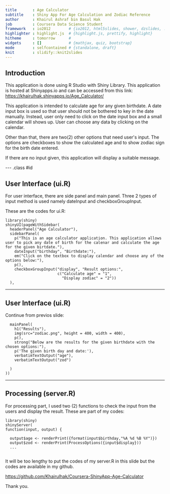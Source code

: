 ```yaml
---
title       : Age Calculator
subtitle    : Shiny App For Age Calculation and Zodiac Reference
author      : Khairul Ashraf bin Basul Hak
job         : Coursera Data Science Student
framework   : io2012        # {io2012, html5slides, shower, dzslides, ...}
highlighter : highlight.js  # {highlight.js, prettify, highlight}
hitheme     : tomorrow      # 
widgets     : []            # {mathjax, quiz, bootstrap}
mode        : selfcontained # {standalone, draft}
knit        : slidify::knit2slides
---
```


## Introduction

This application is done using R Studio with Shiny Library. This application is hosted at Shinyapps.io and can be accessed from this link: https://khairulhak.shinyapps.io/Age_Calculator/

This application is intended to calculate age for any given birthdate. A date input box is used so that user should not be bothered to key in the date manually. Instead, user only need to click on the date input box and a small calendar will shows up. User can choose any data by clicking on the calendar.

Other than that, there are two(2) other options that need user's input. The options are checkboxes to show the calculated age and to show zodiac sign for the birth date entered.

If there are no input given, this application will display a suitable message.

--- .class #id 

## User Interface (ui.R)

For user interface, there are side panel and main panel. Three 2 types of input method is used namely dateInput and checkboxGroupInput.

These are the codes for ui.R:

```
library(shiny)
shinyUI(pageWithSidebar(
  headerPanel("Age Calculator"),
  sidebarPanel(
    p("This is an age calculator application. This application allows user to pick any date of birth for the calenar and calculate the age for the given birtdate."),
    dateInput("birthday", "Birthdate:"),
    em("Click on the textbox to display calendar and choose any of the options below:"),
    p(),
    checkboxGroupInput("display", "Result options:",
                       c("Calculate age" = "1",
                         "Display zodiac" = "2"))
  ),

```

---

## User Interface (ui.R)

Continue from previos slide:

```
  mainPanel(
    h1("Results"),
    img(src="zodiac.png", height = 400, width = 400),
    p(),
    strong("Below are the results for the given birthdate with the chosen options:"),
    p('The given birth day and date:'),
    verbatimTextOutput("age"),
    verbatimTextOutput("zod")
    
  )
))
```

---

## Processing (server.R)

For processing part, I used two (2) functions to check the input from the users and display the result. These are part of my codes:

```
library(shiny)
shinyServer(
function(input, output) {
  
  output$age <- renderPrint({format(input$birthday,"%A %d %B %Y")})
  output$zod <- renderPrint(ProcessOptions({input$display}))
  ...
  
```

It will be too lengthy to put the codes of my server.R in this slide but the codes are available in my github. 

https://github.com/Khairulhak/Coursera-ShinyApp-Age-Calculator

Thank you.

```



